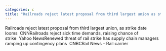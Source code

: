 ```yaml
---
categories: c
title: "Railroads reject latest proposal from third largest union as strike date looms  CNN"
---
```

Railroads reject latest proposal from third largest union, as strike date looms&nbsp;&nbsp;CNNRailroads reject sick time demands, raising chance of strike&nbsp;&nbsp;Yahoo NewsRenewed threat of rail strike has supply chain managers ramping up contingency plans&nbsp;&nbsp;CNBCRail News - Rail carrier